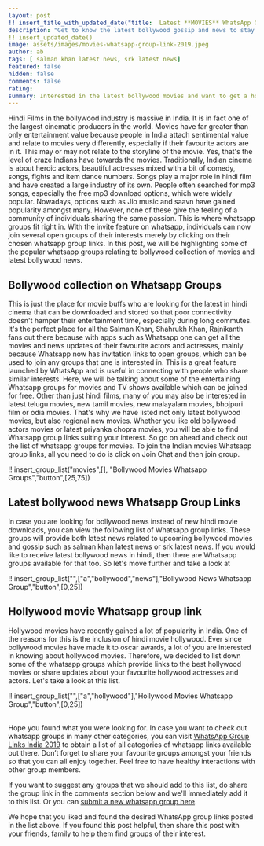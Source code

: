 ```yaml
---
layout: post
!! insert_title_with_updated_date("title:  Latest **MOVIES** WhatsApp Group Links") !!
description: "Get to know the latest bollywood gossip and news to stay updated about the lives of your favourite movie stars by joining latest whatsapp groups for movies. If hollywood movies interests you more, we've got that covered too."
!! insert_updated_date()
image: assets/images/movies-whatsapp-group-link-2019.jpeg
author: ab 
tags: [ salman khan latest news, srk latest news]
featured: false
hidden: false
comments: false 
rating:
summary: Interested in the latest bollywood movies and want to get a hold of the bollywood collection? We've got you covered. For you, we have found a large number of Whatsapp group links for movies, which will help you stay updated on all the new movies.  Whether you are interested in hindi cinema oror you're looking for new tamil movies, telugu movies or odia movies, you can find them all on the whatsapp group links listed on this blogpost. The groups are amazing because they help you interact with other people who are interested in the same things as you. <br/> Prefer hollywood movies or want to know about hollywood actresses and actors? Don't worry because we have got that covered as well. This post provides great list of resources to find things you are looking for as well as make new friends who share your interests. So let's move on and look at what all is out there. 
---
```


Hindi Films in the bollywood industry is massive in India. It is in fact one of the largest cinematic producers in the world. Movies have far greater than only entertainment value because people in India attach sentimental value and relate to movies very differently, especially if their favourite actors are in it. This may or may not relate to the storyline of the movie. Yes, that's the level of craze Indians have towards the movies. Traditionally, Indian cinema is about heroic actors, beautiful actresses mixed with a bit of comedy, songs, fights and item dance numbers. Songs play a major role in hindi film and have created a large industry of its own. People often searched for mp3 songs, especially the free mp3 download options, which were widely popular. Nowadays, options such as Jio music and saavn have gained popularity amongst many. However, none of these give the feeling of a community of individuals sharing the same passion. This is where whatsapp groups fit right in. With the invite feature on whatsapp, individuals can now join several open groups of their interests merely by clicking on their chosen whatsapp group links. In this post, we will be highlighting some of the popular whatsapp groups relating to bollywood collection of movies and latest bollywood news. 

## Bollywood collection on Whatsapp Groups 

This is just the place for movie buffs who are looking for the latest in hindi cinema that can be downloaded and stored so that poor connectivity doesn't hamper their entertainment time, especially during long commutes. It's the perfect place for all the Salman Khan, Shahrukh Khan, Rajnikanth fans out there because with apps such as Whatsapp one can get all the movies and news updates of their favourite actors and actresses, mainly because Whatsapp now has invitation links to open groups, which can be used to join any groups that one is interested in. This is a great feature launched by WhatsApp and is useful in connecting with people who share similar interests. Here, we will be talking about some of the entertaining Whatsapp groups for movies and TV shows available which can be joined for free. Other than just hindi films, many of you may also be interested in latest telugu movies, new tamil movies, new malayalam movies, bhojpuri film or odia movies. That's why we have listed not only latest bollywood movies, but also regional new movies. Whether you like old bollywood actors movies or latest priyanka chopra movies, you will be able to find Whatsapp group links suiting your interest. So go on ahead and check out the list of whatsapp groups for movies. To join the Indian movies Whatsapp group links, all you need to do is click on Join Chat and then join group. 

!! insert_group_list("movies",[], "Bollywood Movies Whatsapp Groups","button",[25,75]) 

## Latest bollywood news Whatsapp Group Links 

In case you are looking for bollywood news instead of new hindi movie downloads, you can view the following list of Whatsapp group links. These groups will provide both latest news related to upcoming bollywood movies and gossip such as salman khan latest news or srk latest news. If you would like to receive latest bollywood news in hindi, then there are Whatsapp groups available for that too. So let's move further and take a look at 

!! insert_group_list("",["a","bollywood","news"],"Bollywood News Whatsapp Group","button",[0,25]) 

## Hollywood movie Whatsapp group link

Hollywood movies have recently gained a lot of popularity in India. One of the reasons for this is the inclusion of hindi movie hollywood. Ever since bollywood movies have made it to oscar awards, a lot of you are interested in knowing about hollywood movies. Therefore, we decided to list down some of the whatsapp groups which provide links to the best hollywood movies or share updates about your favourite hollywood actresses and actors. Let's take a look at this list. 

!! insert_group_list("",["a","hollywood"],"Hollywood Movies Whatsapp Group","button",[0,25]) 


<br/>
Hope you found what you were looking for. In case you want to check out whatsapp groups in many other categories, you can visit <a href="{{site.baseurl}}/whatsapp-group-links">WhatsApp Group Links India 2019</a>  to obtain a list of all categories of whatsapp links available out there. Don’t forget to share your favourite groups amongst your friends so that you can all enjoy together. Feel free to have healthy interactions with other group members. 

If you want to suggest any groups that we should add to this list, do share the group link in the comments section below and we'll immediately add it to this list. Or you can <a href="{{ site.baseurl}}/submit-whatsapp-group">submit a new whatsapp group here</a>.

We hope that you liked and found the desired WhatsApp group links posted in the list above. If you found this post helpful, then share this post with your friends, family to help them find groups of their interest. 

<br />
<br />
